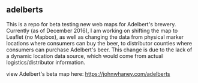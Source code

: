 ## adelberts

This is a repo for beta testing new web maps for Adelbert's brewery. Currently (as of December 2016), I am working on shifting the map to Leaflet (no Mapbox), as well as changing the data from physical marker locations where consumers can buy the beer, to distributor counties where consumers can purchase Adelbert's beer. This change is due to the lack of a dynamic location data source, which would come from actual logistics/distributor information.

view Adelbert's beta map here:
https://johnwhaney.com/adelberts

